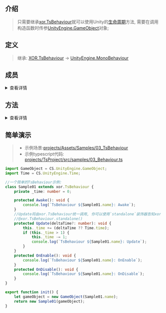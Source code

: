 ## 介绍
> 只需要继承[xor.TsBehaviour](../projects/TsEditorProject/src/xor/components/behaviour.ts)就可以使用Unity的[生命周期](https://docs.unity3d.com/2021.3/Documentation/Manual/ExecutionOrder.html)方法, 需要在调用构造函数时传参[UnityEngine.GameObject](https://docs.unity3d.com/ScriptReference/GameObject.html)对象;

## 定义
> 继承: [XOR.TsBehaviour](../projects/Assets/XOR/Runtime/Src/Components/TsBehaviour/TsBehaviour.cs) → [UnityEngine.MonoBehaviour](https://docs.unity3d.com/ScriptReference/MonoBehaviour.html)

## 成员
<details>
<summary>查看详情</summary>

| 名称  | 描述  |
| ------------ | ------------ |
</details>

## 方法
<details>
<summary>查看详情</summary>

| 名称  | 描述  |
| ------------ | ------------ |
</details>

## 简单演示
> - 示例场景:[projects/Assets/Samples/03_TsBehaviour](../projects/Assets/Samples/03_TsBehaviour)
> - 示例typescript代码: [projects/TsProject/src/samples/03_Behaviour.ts](../projects/TsProject/src/samples/03_TsBehaviour.ts)
``` typescript
import GameObject = CS.UnityEngine.GameObject;
import Time = CS.UnityEngine.Time;

//一个简单的TsBehaviour示例:
class Sample01 extends xor.TsBehaviour {
    private _time: number = 0;

    protected Awake(): void {
        console.log(`TsBehaviour ${Sample01.name}: Awake`);
    }
    //Update将由xor.TsBehaviour统一调用, 你可以使用`standalone`装饰器告知xor.TsBehaviour使用单独的Update调用组件
    //@xor.TsBehaviour.standalone()
    protected Update(deltaTime?: number): void {
        this._time += (deltaTime ?? Time.time);
        if (this._time > 1) {
            this._time -= 1;
            console.log(`TsBehaviour ${Sample01.name}: Update`);
        }
    }
    protected OnEnable(): void {
        console.log(`TsBehaviour ${Sample01.name}: OnEnable`);
    }
    protected OnDisable(): void {
        console.log(`TsBehaviour ${Sample01.name}: OnDisable`);
    }
}

export function init() {
    let gameObject = new GameObject(Sample01.name);
    return new Sample01(gameObject);
}
```
